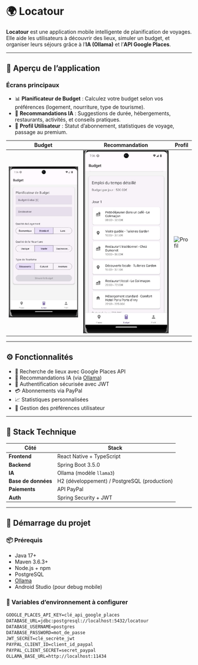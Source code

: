 # 🌍 Locatour

**Locatour** est une application mobile intelligente de planification de voyages. Elle aide les utilisateurs à découvrir des lieux, simuler un budget, et organiser leurs séjours grâce à l’**IA (Ollama)** et l’**API Google Places**.

---

## 📱 Aperçu de l’application

### Écrans principaux

- 📊 **Planificateur de Budget** : Calculez votre budget selon vos préférences (logement, nourriture, type de tourisme).
- 🧠 **Recommandations IA** : Suggestions de durée, hébergements, restaurants, activités, et conseils pratiques.
- 👤 **Profil Utilisateur** : Statut d’abonnement, statistiques de voyage, passage au premium.

| Budget | Recommandation | Profil |
|--------|----------------|--------|
| ![Budget](./screens/budget.jpg) | ![Recommandation](./screens/recom.jpg) | ![Profil](./screenshots/profil.jpg) |


---

## ⚙️ Fonctionnalités

- 🔎 Recherche de lieux avec Google Places API
- 🤖 Recommandations IA (via [Ollama](https://ollama.com/))
- 🔐 Authentification sécurisée avec JWT
- 💳 Abonnements via PayPal
- 📈 Statistiques personnalisées
- 🧳 Gestion des préférences utilisateur

---

## 🧰 Stack Technique

| Côté | Stack |
|------|-------|
| **Frontend** | React Native + TypeScript |
| **Backend** | Spring Boot 3.5.0 |
| **IA** | Ollama (modèle `llama3`) |
| **Base de données** | H2 (développement) / PostgreSQL (production) |
| **Paiements** | API PayPal |
| **Auth** | Spring Security + JWT |

---

## 🚀 Démarrage du projet

### 📦 Prérequis

- Java 17+
- Maven 3.6.3+
- Node.js + npm
- PostgreSQL
- [Ollama](https://ollama.com/)
- Android Studio (pour debug mobile)

### 🔐 Variables d’environnement à configurer

```env
GOOGLE_PLACES_API_KEY=clé_api_google_places
DATABASE_URL=jdbc:postgresql://localhost:5432/locatour
DATABASE_USERNAME=postgres
DATABASE_PASSWORD=mot_de_passe
JWT_SECRET=clé_secrète_jwt
PAYPAL_CLIENT_ID=client_id_paypal
PAYPAL_CLIENT_SECRET=secret_paypal
OLLAMA_BASE_URL=http://localhost:11434
